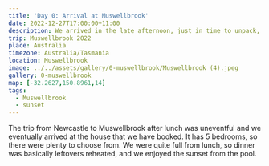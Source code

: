 ```yaml
---
title: 'Day 0: Arrival at Muswellbrook'
date: 2022-12-27T17:00:00+11:00
description: We arrived in the late afternoon, just in time to unpack, relax and enjoy the sunset.
trip: Muswellbrook 2022
place: Australia
timezone: Australia/Tasmania
location: Muswellbrook
image: ../../assets/gallery/0-muswellbrook/Muswellbrook (4).jpeg
gallery: 0-muswellbrook
map: [-32.2627,150.8961,14]
tags:
  - Muswellbrook
  - sunset
---
```

The trip from Newcastle to Muswellbrook after lunch was uneventful and we eventually arrived at the house that we have booked. It has 5 bedrooms, so there were plenty to choose from. We were quite full from lunch, so dinner was basically leftovers reheated, and we enjoyed the sunset from the pool.
